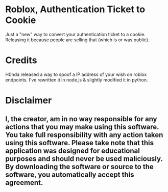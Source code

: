 # Roblox, Authentication Ticket to Cookie
  Just a "new" way to convert your authentication ticket to a cookie.
  Releasing it because people are selling that (which is or was public).


# Credits
  H0nda released a way to spoof a IP address of your wish on roblox endpoints.
  I've rewritten it in node.js & slightly modified it in python.



# Disclaimer
## I, the creator, am in no way responsible for any actions that you may make using this software. You take full responsibility with any action taken using this software. Please take note that this application was designed for educational purposes and should never be used maliciously. By downloading the software or source to the software, you automatically accept this agreement.
